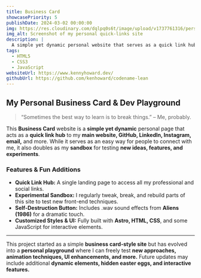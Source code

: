 ```yaml
---
title: Business Card 
showcasePriority: 5
publishDate: 2024-03-02 00:00:00
img: https://res.cloudinary.com/dqlpq0s6t/image/upload/v1737761316/personal_website_MK2/business_card_website_hdgcwq.png
img_alt: Screenshot of my personal quick-links site
description: |
  A simple yet dynamic personal website that serves as a quick link hub and an experimental sandbox for testing new ideas.
tags:
  - HTML5
  - CSS3
  - JavaScript
websiteUrl: https://www.kennyhoward.dev/
githubUrl: https://github.com/kenhoward/codename-lean
---
```


## My Personal Business Card & Dev Playground

> “Sometimes the best way to learn is to break things.” – Me, probably.

This **Business Card** website is a **simple yet dynamic** personal page that acts as a **quick link hub** to my **main website, GitHub, LinkedIn, Instagram, email,** and more. While it serves as an easy way for people to connect with me, it also doubles as my **sandbox** for testing **new ideas, features, and experiments**.

### **Features & Fun Additions**
- **Quick Link Hub:** A single landing page to access all my professional and social links.  
- **Experimental Sandbox:** I regularly tweak, break, and rebuild parts of this site to test new front-end techniques.  
- **Self-Destruction Button:** Includes .wav sound effects from **Aliens (1986)** for a dramatic touch.  
- **Customized Styles & UI:** Fully built with **Astro, HTML, CSS**, and some JavaScript for interactive elements.  

---

This project started as a simple **business card-style site** but has evolved into a **personal playground** where I can freely test **new approaches, animation techniques, UI enhancements, and more.** Future updates may include additional **dynamic elements, hidden easter eggs, and interactive features.**
